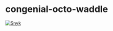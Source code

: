 # congenial-octo-waddle
[![Snyk](https://github.com/SkylarHoughtonGithub/congenial-octo-waddle/actions/workflows/github-actions-snyk.yml/badge.svg?event=push)](https://github.com/SkylarHoughtonGithub/congenial-octo-waddle/actions/workflows/github-actions-snyk.yml)
